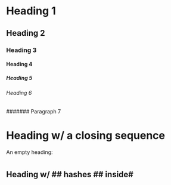# Heading 1
## Heading 2
### Heading 3
#### Heading 4
##### Heading 5
###### Heading 6
####### Paragraph 7

# Heading w/ a closing sequence ##

An empty heading:

#

## Heading w/ ## hashes ## inside#
